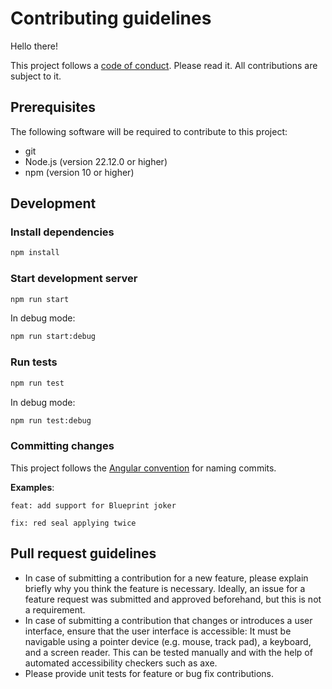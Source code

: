 # Contributing guidelines

Hello there!

This project follows a [code of conduct](https://github.com/kleinfreund/balatrolator/blob/main/CODE_OF_CONDUCT.md). Please read it. All contributions are subject to it.

## Prerequisites

The following software will be required to contribute to this project:

- git
- Node.js (version 22.12.0 or higher)
- npm (version 10 or higher)

## Development

### Install dependencies

```sh
npm install
```

### Start development server

```sh
npm run start
```

In debug mode:

```sh
npm run start:debug
```


### Run tests

```sh
npm run test
```

In debug mode:

```sh
npm run test:debug
```

### Committing changes

This project follows the [Angular convention](https://github.com/conventional-changelog/conventional-changelog/tree/master/packages/conventional-changelog-angular) for naming commits.

**Examples**:

```
feat: add support for Blueprint joker
```

```
fix: red seal applying twice
```

## Pull request guidelines

- In case of submitting a contribution for a new feature, please explain briefly why you think the feature is necessary. Ideally, an issue for a feature request was submitted and approved beforehand, but this is not a requirement.
- In case of submitting a contribution that changes or introduces a user interface, ensure that the user interface is accessible: It must be navigable using a pointer device (e.g. mouse, track pad), a keyboard, and a screen reader. This can be tested manually and with the help of automated accessibility checkers such as axe.
- Please provide unit tests for feature or bug fix contributions.
